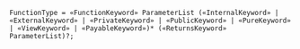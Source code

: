 <!-- This file is generated automatically by infrastructure scripts. Please don't edit by hand. -->

```{ .ebnf .slang-ebnf #FunctionType }
FunctionType = «FunctionKeyword» ParameterList («InternalKeyword» | «ExternalKeyword» | «PrivateKeyword» | «PublicKeyword» | «PureKeyword» | «ViewKeyword» | «PayableKeyword»)* («ReturnsKeyword» ParameterList)?;
```
